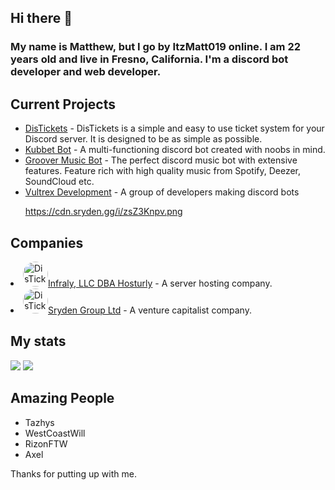 ## Hi there 👋

<h3>My name is Matthew, but I go by ItzMatt019 online. I am 22 years old and live in Fresno, California. I'm a discord bot developer and web developer.</h3>

<h2>Current Projects</h2>
<ul>
  <li><a href="https://distickets.com/"> DisTickets</a> - DisTickets is a simple and easy to use ticket system for your Discord server. It is designed to be as simple as possible.</li>
  <li><a href="https://kubbet.com">Kubbet Bot</a> - A multi-functioning discord bot created with noobs in mind.</li>
  <li><a href="https://grooverbot.com">Groover Music Bot</a> - The perfect discord music bot with extensive features. Feature rich with high quality music from Spotify, Deezer, SoundCloud etc.</li>
  <li><a href="https://vultrex.dev">Vultrex Development</a> - A group of developers making discord bots</li>

  https://cdn.sryden.gg/i/zsZ3Knpv.png
</ul>

<h2>Companies</h2>
  <li><a href="https://hosturly.com"><img alt="DisTickets Logo" title="DisTickets Logo" height="40" width="40" style="border-radius:50%" src="https://cdn.sryden.gg/i/ilkSbNjP.png">Infraly, LLC DBA Hosturly</a> - A server hosting company.</li>
  <li><a href="https://sryden.gg"><img alt="DisTickets Logo" title="DisTickets Logo" height="40" width="40" style="border-radius:50%" src="https://cdn.sryden.gg/i/ilkSbNjP.png">Sryden Group Ltd</a> - A venture capitalist company.</li>

<h2>My stats</h2>
<img src="https://github-readme-stats.vercel.app/api?username=itzmatt019&show_icons=true&theme=radical&count_private=true&include_all_commits=true">
<img src="https://github-readme-stats.vercel.app/api/top-langs/?username=itzmatt019&theme=radical&layout=compact">

<h2>Amazing People</h2>
<ul>
  <li>Tazhys</li>
  <li>WestCoastWill</li>
  <li>RizonFTW</li>
  <li>Axel</li>
</ul>

Thanks for putting up with me.